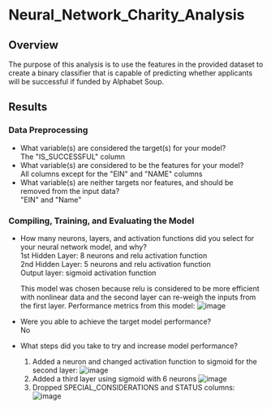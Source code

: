 # Neural_Network_Charity_Analysis
## Overview
The purpose of this analysis is to use the features in the provided dataset to create a binary classifier that is capable of predicting whether applicants will be successful if funded by Alphabet Soup.

## Results
### Data Preprocessing
* What variable(s) are considered the target(s) for your model?
  <br>The "IS_SUCCESSFUL" column
* What variable(s) are considered to be the features for your model?
  <br>All columns except for the "EIN" and "NAME" columns
* What variable(s) are neither targets nor features, and should be removed from the input data?
  <br>"EIN" and "Name"
  
### Compiling, Training, and Evaluating the Model
* How many neurons, layers, and activation functions did you select for your neural network model, and why?
  <br>1st Hidden Layer: 8 neurons and relu activation function
  <br>2nd Hidden Layer: 5 neurons and relu activation function
  <br>Output layer: sigmoid activation function
  
  This model was chosen because relu is considered to be more efficient with nonlinear data and the second layer can re-weigh the inputs from the first layer. Performance metrics from this model: 
  ![image](https://user-images.githubusercontent.com/5934390/125510754-bb760bf3-cb55-47ef-913a-d2430e0e9b9d.png)

* Were you able to achieve the target model performance?
  <br>No
* What steps did you take to try and increase model performance?
  1. Added a neuron and changed activation function to sigmoid for the second layer:
     ![image](https://user-images.githubusercontent.com/5934390/125513808-6eb1ba34-827e-4566-a516-e53e8b0a7985.png)
  2. Added a third layer using sigmoid with 6 neurons
     ![image](https://user-images.githubusercontent.com/5934390/125514426-ff32d5b1-46e7-4aa3-98ee-36fb79d8093b.png)
  3. Dropped SPECIAL_CONSIDERATIONS and STATUS columns:
     ![image](https://user-images.githubusercontent.com/5934390/125514676-6ba16498-7f03-4995-80a5-b2fb747249aa.png)

